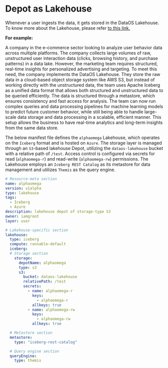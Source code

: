 # Depot as Lakehouse

Whenever a user ingests the data, it gets stored in the DataOS Lakehouse. To know more about the Lakehouse, please refer [to this link.](/resources/lakehouse/)

**For example:**

A company in the e-commerce sector looking to analyze user behavior data across multiple platforms. The company collects large volumes of raw, unstructured user interaction data (clicks, browsing history, and purchase patterns) in a data lake. However, the marketing team requires structured, real-time insights for personalized advertising and targeting. To meet this need, the company implements the DataOS Lakehouse. They store the raw data in a cloud-based object storage system like AWS S3, but instead of working directly with the unstructured data, the team uses Apache Iceberg as a unified data format that allows both structured and unstructured data to be queried efficiently. The data is structured through a metastore, which ensures consistency and fast access for analysis. The team can now run complex queries and data processing pipelines for machine learning models to predict future customer behavior, while still being able to handle large-scale data storage and data processing in a scalable, efficient manner. This setup allows the business to have real-time analytics and long-term insights from the same data store.

The below manifest file defines the `alphaomega` Lakehouse, which operates on the `Iceberg` format and is hosted on `Azure`. The storage layer is managed through an `S3`-based lakehouse Depot, utilizing the `dataos-lakehouse` bucket with a relative path of `/test`. Access control is configured via secrets for read (`alphaomega-r`) and read-write (`alphaomega-rw`) permissions. The Lakehouse employs an `Iceberg REST Catalog` as its metastore for data management and utilizes `Themis` as the query engine.

```yaml
# Resource-meta section 
name: alphaomega
version: v1alpha
type: lakehouse
tags:
  - Iceberg
  - Azure
description: lakehouse depot of storage-type S3
owner: iamgroot
layer: user

# Lakehouse-specific section 
lakehouse:
  type: iceberg
  compute: runnable-default
  iceberg:
  # Storage section 
    storage:
      depotName: alphaomega
      type: s3
      s3:
        bucket: dataos-lakehouse   
        relativePath: /test
        secrets:
          - name: alphaomega-r
            keys:
              - alphaomega-r
            allkeys: true 
          - name: alphaomega-rw
            keys:
              - alphaomega-rw
            allkeys: true  

  # Metastore section 
  metastore:
    type: "iceberg-rest-catalog"

  # Query engine section 
  queryEngine:
    type: themis
```
